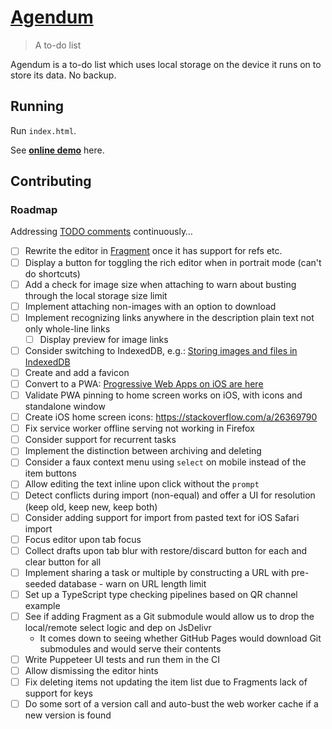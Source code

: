 # [Agendum](https://agendum.today)

> A to-do list

Agendum is a to-do list which uses local storage on the device it runs on to store its data. No backup.

## Running

Run `index.html`.

See [**online demo**](https://agendum.today) here.

## Contributing

### Roadmap

Addressing [TODO comments](https://github.com/TomasHubelbauer/agenda/search?q=todo) continuously…

- [ ] Rewrite the editor in [Fragment](https://github.com/TomasHubelbauer/fragment) once it has support for refs etc.
- [ ] Display a button for toggling the rich editor when in portrait mode (can't do shortcuts)
- [ ] Add a check for image size when attaching to warn about busting through the local storage size limit
- [ ] Implement attaching non-images with an option to download
- [ ] Implement recognizing links anywhere in the description plain text not only whole-line links
  - [ ] Display preview for image links
- [ ] Consider switching to IndexedDB, e.g.: [Storing images and files in IndexedDB](https://hacks.mozilla.org/2012/02/storing-images-and-files-in-indexeddb/)
- [ ] Create and add a favicon
- [ ] Convert to a PWA: [Progressive Web Apps on iOS are here](https://medium.com/@firt/progressive-web-apps-on-ios-are-here-d00430dee3a7)
- [ ] Validate PWA pinning to home screen works on iOS, with icons and standalone window
- [ ] Create iOS home screen icons: https://stackoverflow.com/a/26369790
- [ ] Fix service worker offline serving not working in Firefox
- [ ] Consider support for recurrent tasks
- [ ] Implement the distinction between archiving and deleting
- [ ] Consider a faux context menu using `select` on mobile instead of the item buttons
- [ ] Allow editing the text inline upon click without the `prompt`
- [ ] Detect conflicts during import (non-equal) and offer a UI for resolution (keep old, keep new, keep both)
- [ ] Consider adding support for import from pasted text for iOS Safari import
- [ ] Focus editor upon tab focus
- [ ] Collect drafts upon tab blur with restore/discard button for each and clear button for all
- [ ] Implement sharing a task or multiple by constructing a URL with pre-seeded database - warn on URL length limit
- [ ] Set up a TypeScript type checking pipelines based on QR channel example
- [ ] See if adding Fragment as a Git submodule would allow us to drop the local/remote select logic and dep on JsDelivr
  - It comes down to seeing whether GitHub Pages would download Git submodules and would serve their contents
- [ ] Write Puppeteer UI tests and run them in the CI
- [ ] Allow dismissing the editor hints
- [ ] Fix deleting items not updating the item list due to Fragments lack of support for keys
- [ ] Do some sort of a version call and auto-bust the web worker cache if a new version is found

